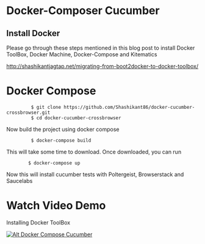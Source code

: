 Docker-Composer Cucumber
========================

## Install Docker

Please go through these steps mentioned in this blog post to install Docker ToolBox, Docker Machine, Docker-Compose and Kitematics

http://shashikantjagtap.net/migrating-from-boot2docker-to-docker-toolbox/

# Docker Compose

             $ git clone https://github.com/Shashikant86/docker-cucumber-crossbrowser.git
             $ cd docker-cucumber-crossbrowser

Now build the project using docker compose

             $ docker-compose build

This will take some time to download. Once downloaded, you can run

            $ docker-compose up

Now this will install cucumber tests with Poltergeist, Browserstack and Saucelabs

# Watch Video Demo

Installing Docker ToolBox

[![Alt Docker Compose Cucumber ](http://img.youtube.com/vi/iTl5oHfAB0k/0.jpg)](http://www.youtube.com/watch?v=iTl5oHfAB0k)

